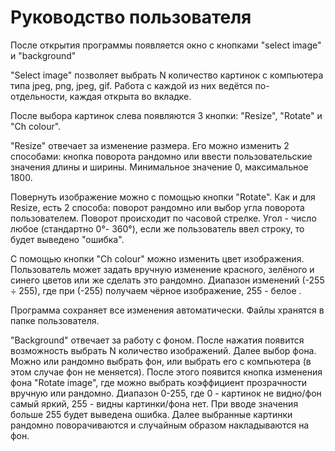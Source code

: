 # Руководство пользователя

После открытия программы появляется окно с кнопками "select image" и "background"


"Select image" позволяет выбрать N количество картинок с компьютера типа jpeg, png, jpeg, gif. Работа с каждой из них ведётся по-отдельности, каждая открыта во вкладке.


После выбора картинок слева появляются 3 кнопки: "Resize", "Rotate" и "Ch colour".


"Resize" отвечает за изменение размера. Его можно изменить 2 способами: кнопка поворота рандомно или ввести пользовательские значения длины и ширины. Минимальное значение 0, максимальное 1800.


Повернуть изображение можно с помощью кнопки "Rotate". Как и для Resize, есть 2 способа: поворот рандомно или выбор угла поворота пользователем. Поворот происходит по часовой стрелке.
Угол - число любое (стандартно 0°- 360°), если же пользователь ввел строку, то будет выведено "ошибка".


С помощью кнопки "Ch colour" можно изменить цвет изображения. Пользователь может задать вручную изменение красного, зелёного и синего цветов или же сделать это рандомно. Диапазон изменений (-255 ÷ 255), где при (-255) получаем чёрное изображение, 255 - белое .


Программа сохраняет все изменения автоматически. Файлы хранятся в папке пользователя.


"Background" отвечает за работу с фоном. После нажатия появится возможность выбрать N количество изображений.
Далее выбор фона. Можно или рандомно выбрать фон, или выбрать его с компьютера (в этом случае фон не меняется).
После этого появится кнопка изменения фона "Rotate image", где можно выбрать коэффициент прозрачности вручную или рандомно. Диапазон 0-255, где 0 - картинок не видно/фон самый яркий, 255 - видны картинки/фона нет. При вводе значения больше 255 будет выведена ошибка.
Далее выбранные картинки рандомно поворачиваются и случайным образом накладываются на фон.
